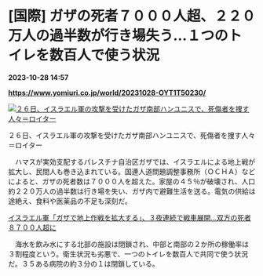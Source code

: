 # [国際] ガザの死者７０００人超、２２０万人の過半数が行き場失う…１つのトイレを数百人で使う状況

**2023-10-28 14:57**

**https://www.yomiuri.co.jp/world/20231028-OYT1T50230/**

[![２６日、イスラエル軍の攻撃を受けたガザ南部ハンユニスで、死傷者を捜す人々＝ロイター](https://www.yomiuri.co.jp/media/2023/10/20231028-OYT1I50170-1.jpg)](https://www.yomiuri.co.jp/pluralphoto/20231028-OYT1I50170/)

２６日、イスラエル軍の攻撃を受けたガザ南部ハンユニスで、死傷者を捜す人々＝ロイター

　ハマスが実効支配するパレスチナ自治区ガザでは、イスラエルによる地上戦が拡大し、民間人も巻き込まれている。国連人道問題調整事務所（ＯＣＨＡ）などによると、ガザの死者数は７０００人を超えた。家屋の４５％が破壊され、人口約２２０万人の過半数は行き場を失い、ガザ内で避難生活を送る。電気の供給は途絶え、食料や医薬品の不足も深刻だ。

[イスラエル軍「ガザで地上作戦を拡大する」、３夜連続で戦車展開…双方の死者８７００人超に](https://www.yomiuri.co.jp/world/20231028-OYT1T50064/)

　海水を飲み水にする北部の施設は閉鎖され、中部と南部の２か所の稼働率は３割程度という。衛生状況も劣悪で、一つのトイレを数百人で共同で使う状況だ。３５ある病院の約３分の１は閉鎖している。